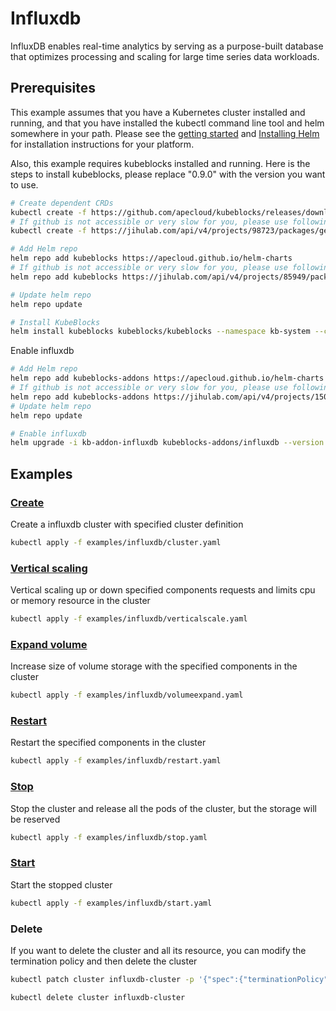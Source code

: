 # Influxdb

InfluxDB enables real-time analytics by serving as a purpose-built database that optimizes processing and scaling for large time series data workloads.
## Prerequisites

This example assumes that you have a Kubernetes cluster installed and running, and that you have installed the kubectl command line tool and helm somewhere in your path. Please see the [getting started](https://kubernetes.io/docs/setup/)  and [Installing Helm](https://helm.sh/docs/intro/install/) for installation instructions for your platform.

Also, this example requires kubeblocks installed and running. Here is the steps to install kubeblocks, please replace "0.9.0" with the version you want to use.
```bash
# Create dependent CRDs
kubectl create -f https://github.com/apecloud/kubeblocks/releases/download/v0.9.0/kubeblocks_crds.yaml
# If github is not accessible or very slow for you, please use following command instead
kubectl create -f https://jihulab.com/api/v4/projects/98723/packages/generic/kubeblocks/v0.9.0/kubeblocks_crds.yaml

# Add Helm repo 
helm repo add kubeblocks https://apecloud.github.io/helm-charts
# If github is not accessible or very slow for you, please use following repo instead
helm repo add kubeblocks https://jihulab.com/api/v4/projects/85949/packages/helm/stable

# Update helm repo
helm repo update

# Install KubeBlocks
helm install kubeblocks kubeblocks/kubeblocks --namespace kb-system --create-namespace --version="0.9.0"
```
Enable influxdb
```bash
# Add Helm repo 
helm repo add kubeblocks-addons https://apecloud.github.io/helm-charts
# If github is not accessible or very slow for you, please use following repo instead
helm repo add kubeblocks-addons https://jihulab.com/api/v4/projects/150246/packages/helm/stable
# Update helm repo
helm repo update

# Enable influxdb 
helm upgrade -i kb-addon-influxdb kubeblocks-addons/influxdb --version 0.8.0 -n kb-system  
``` 

## Examples

### [Create](cluster.yaml) 
Create a influxdb cluster with specified cluster definition 
```bash
kubectl apply -f examples/influxdb/cluster.yaml
```

### [Vertical scaling](verticalscale.yaml)
Vertical scaling up or down specified components requests and limits cpu or memory resource in the cluster
```bash
kubectl apply -f examples/influxdb/verticalscale.yaml
```

### [Expand volume](volumeexpand.yaml)
Increase size of volume storage with the specified components in the cluster
```bash
kubectl apply -f examples/influxdb/volumeexpand.yaml
```

### [Restart](restart.yaml)
Restart the specified components in the cluster
```bash
kubectl apply -f examples/influxdb/restart.yaml
```

### [Stop](stop.yaml)
Stop the cluster and release all the pods of the cluster, but the storage will be reserved
```bash
kubectl apply -f examples/influxdb/stop.yaml
```

### [Start](start.yaml)
Start the stopped cluster
```bash
kubectl apply -f examples/influxdb/start.yaml
```

### Delete
If you want to delete the cluster and all its resource, you can modify the termination policy and then delete the cluster
```bash
kubectl patch cluster influxdb-cluster -p '{"spec":{"terminationPolicy":"WipeOut"}}' --type="merge"

kubectl delete cluster influxdb-cluster
```
